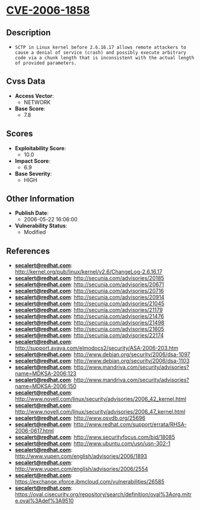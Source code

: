 
# [CVE-2006-1858](https://cve.mitre.org/cgi-bin/cvename.cgi?name=CVE-2006-1858)

## Description

- `SCTP in Linux kernel before 2.6.16.17 allows remote attackers to cause a denial of service (crash) and possibly execute arbitrary code via a chunk length that is inconsistent with the actual length of provided parameters.`

## Cvss Data

- **Access Vector**:
  - NETWORK
- **Base Score**:
  - 7.8

## Scores

- **Exploitability Score**:
  - 10.0
- **Impact Score**:
  - 6.9
- **Base Severity**:
  - HIGH

## Other Information

- **Publish Date**:
  - 2006-05-22 16:06:00
- **Vulnerability Status**:
  - Modified

## References

- **secalert@redhat.com**: http://kernel.org/pub/linux/kernel/v2.6/ChangeLog-2.6.16.17
- **secalert@redhat.com**: http://secunia.com/advisories/20185
- **secalert@redhat.com**: http://secunia.com/advisories/20671
- **secalert@redhat.com**: http://secunia.com/advisories/20716
- **secalert@redhat.com**: http://secunia.com/advisories/20914
- **secalert@redhat.com**: http://secunia.com/advisories/21045
- **secalert@redhat.com**: http://secunia.com/advisories/21179
- **secalert@redhat.com**: http://secunia.com/advisories/21476
- **secalert@redhat.com**: http://secunia.com/advisories/21498
- **secalert@redhat.com**: http://secunia.com/advisories/21605
- **secalert@redhat.com**: http://secunia.com/advisories/22174
- **secalert@redhat.com**: http://support.avaya.com/elmodocs2/security/ASA-2006-203.htm
- **secalert@redhat.com**: http://www.debian.org/security/2006/dsa-1097
- **secalert@redhat.com**: http://www.debian.org/security/2006/dsa-1103
- **secalert@redhat.com**: http://www.mandriva.com/security/advisories?name=MDKSA-2006:123
- **secalert@redhat.com**: http://www.mandriva.com/security/advisories?name=MDKSA-2006:150
- **secalert@redhat.com**: http://www.novell.com/linux/security/advisories/2006_42_kernel.html
- **secalert@redhat.com**: http://www.novell.com/linux/security/advisories/2006_47_kernel.html
- **secalert@redhat.com**: http://www.osvdb.org/25696
- **secalert@redhat.com**: http://www.redhat.com/support/errata/RHSA-2006-0617.html
- **secalert@redhat.com**: http://www.securityfocus.com/bid/18085
- **secalert@redhat.com**: http://www.ubuntu.com/usn/usn-302-1
- **secalert@redhat.com**: http://www.vupen.com/english/advisories/2006/1893
- **secalert@redhat.com**: http://www.vupen.com/english/advisories/2006/2554
- **secalert@redhat.com**: https://exchange.xforce.ibmcloud.com/vulnerabilities/26585
- **secalert@redhat.com**: https://oval.cisecurity.org/repository/search/definition/oval%3Aorg.mitre.oval%3Adef%3A9510
